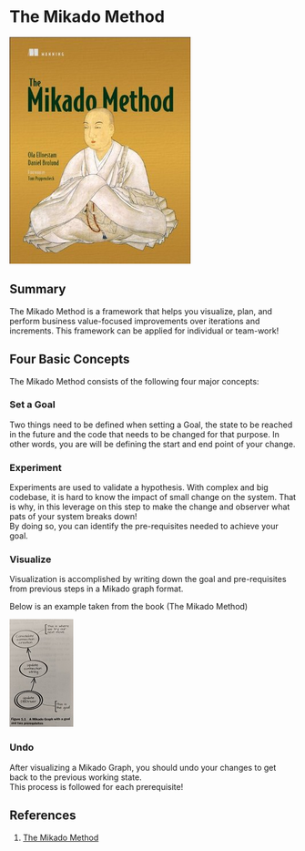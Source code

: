 # The Mikado Method

[![Cover of the book the mikado method](../images/mikado-method-cover.jpg)](https://www.goodreads.com/book/show/17974534-the-mikado-method)

## Summary
The Mikado Method is a framework that helps you visualize, plan, and perform 
business value-focused improvements over iterations and increments. This 
framework can be applied for individual or team-work! 

## Four Basic Concepts 
The Mikado Method consists of the following four major concepts: 

### Set a Goal
Two things need to be defined when setting a Goal, the state to be reached in 
the future and the code that needs to be changed for that purpose. In other 
words, you are will be defining the start and end point of your change. 

### Experiment 
Experiments are used to validate a hypothesis. With complex and big codebase, 
it is hard to know the impact of small change on the system. That is why, in 
this leverage on this step to make the change and observer what pats of your 
system breaks down!   
By doing so, you can identify the pre-requisites needed to achieve your goal.  

### Visualize 
Visualization is accomplished by writing down the goal and pre-requisites from
previous steps in a Mikado graph format. 

Below is an example taken from the book (The Mikado Method) 

![IMAGE](../images/mikado-method-visualize-example.jpg)

### Undo  
After visualizing a Mikado Graph, you should undo your changes to get back to
the previous working state.     
This process is followed for each prerequisite!

## References 
1. [The Mikado Method](https://www.manning.com/books/the-mikado-method)